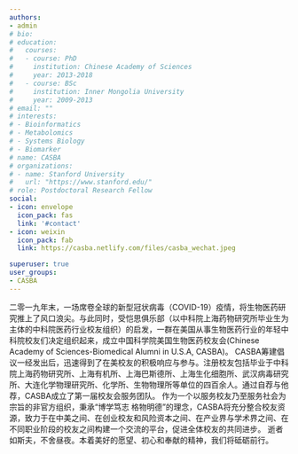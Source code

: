 ```yaml
---
authors:
- admin
# bio: 
# education:
#   courses:
#   - course: PhD
#     institution: Chinese Academy of Sciences
#     year: 2013-2018
#   - course: BSc
#     institution: Inner Mongolia University
#     year: 2009-2013
# email: ""
# interests:
# - Bioinformatics
# - Metabolomics
# - Systems Biology
# - Biomarker
# name: CASBA
# organizations:
# - name: Stanford University
#   url: "https://www.stanford.edu/"
# role: Postdoctoral Research Fellow
social:
- icon: envelope
  icon_pack: fas
  link: '#contact'
- icon: weixin
  icon_pack: fab
  link: https://casba.netlify.com/files/casba_wechat.jpeg

superuser: true
user_groups:
- CASBA
---
```


二零一九年末，一场席卷全球的新型冠状病毒（COVID-19）疫情，将生物医药研究推上了风口浪尖。与此同时，受恺思俱乐部（以中科院上海药物研究所毕业生为主体的中科院医药行业校友组织）的启发，一群在美国从事生物医药行业的年轻中科院校友们决定组织起来，成立中国科学院美国生物医药校友会(Chinese Academy of Sciences-Biomedical Alumni in U.S.A, CASBA)。
    CASBA筹建倡议一经发出后，迅速得到了在美校友的积极响应与参与。注册校友包括毕业于中科院上海药物研究所、上海有机所、上海巴斯德所、上海生化细胞所、武汉病毒研究所、大连化学物理研究所、化学所、生物物理所等单位的四百余人。通过自荐与他荐，CASBA成立了第一届校友会服务团队。
作为一个以服务校友乃至服务社会为宗旨的非官方组织，秉承“博学笃志 格物明德”的理念，CASBA将充分整合校友资源，致力于在中美之间、在创业校友和风险资本之间、在产业界与学术界之间、在不同职业阶段的校友之间构建一个交流的平台，促进全体校友的共同进步。
   逝者如斯夫，不舍昼夜。本着美好的愿望、初心和奉献的精神，我们将砥砺前行。